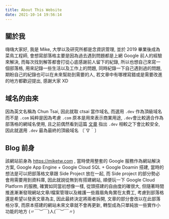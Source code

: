 ```yaml
---
title: About This Website
date: 2021-10-14 19:56:14
---
```


## 關於我
嗨嗨大家好, 我是 Mike, 大學以及研究所都是念資訊管理, 並於 2019 畢業後成為菜鳥工程師, 會想寫部落格主要是因為過去遇到問題都是上網 Google 前人的經驗來解決, 而每次找到解答都會打從心底感謝前人留下的紀錄, 所以也想自己來寫一個部落格, 用來記錄一些生活以及工作上的問題, 同時紀錄一下自己遇到過的問題, 期盼自己的紀錄也可以在未來幫助到需要的人, 若文章中有哪裡寫錯或是需要改進的地方都歡迎提出, 感謝大家 XD

## 域名的由來
因為英文名稱為 Chun Tsai, 因此就取 ctsai 當作域名, 而選用 `.dev` 作為頂級域名而不是 `.com` 純粹是因為考慮 `.com` 原本是用來表示商業用途, `.dev`會比較適合作為部落格的網域名使用, 且之前偶然看到這篇 [文章](https://get.dev/) 指出 `.dev` 相較之下會比較安全, 因此就選用 `.dev` 最為最終的頂級域名 〔´∇｀〕

## Blog 前身
該網站前身為 https://miketw.com , 當時使用整套的 Google 服務作為網站解決方案, Google App Engine + Google Cloud SQL + Google Doamin 搭建, 當時的想法是可以把部落格文章跟 Side Project 放在一起, 而 Side project 的部分勢必會用需要用到資料庫, 因此就說從無到有搭建網站, 順便玩一下 Google Cloud Platform 的服務, 確實如同當初想像一樣, 從頭搭建的自由度的確很大, 但隨著時間推進漸漸發現網站文章/檔案管理以及維護一些眉眉角角實在太費工, 考慮到部落格還是希望以發表文章為主, 因此最終決定將兩者拆開, 文章的部分會改以在此部落格分享, 而原本搭建的網站未來文章就不會再更新, 轉型成為只單純放一些實作小功能的地方 (〃￣︶￣)人(￣︶￣〃)

